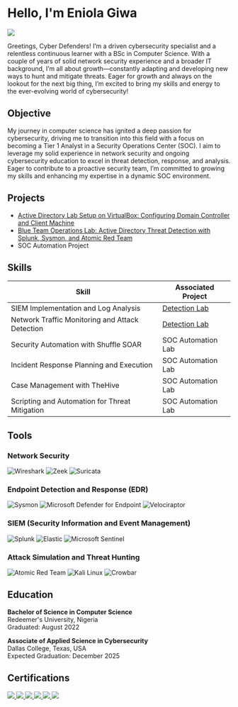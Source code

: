 # Hello, I'm Eniola Giwa 
<a href="https://www.linkedin.com/in/eniola-giwa24/"><img src="https://img.shields.io/badge/-LinkedIn-0072b1?&style=for-the-badge&logo=linkedin&logoColor=white" /></a>


Greetings, Cyber Defenders! I’m a driven cybersecurity specialist and a relentless continuous learner with a BSc in Computer Science. With a couple of years of solid network security experience and a broader IT background, I’m all about growth—constantly adapting and developing new ways to hunt and mitigate threats. Eager for growth and always on the lookout for the next big thing, I’m excited to bring my skills and energy to the ever-evolving world of cybersecurity!

## Objective
My journey in computer science has ignited a deep passion for cybersecurity, driving me to transition into this field with a focus on becoming a Tier 1 Analyst in a Security Operations Center (SOC). I aim to leverage my solid experience in network security and ongoing cybersecurity education to excel in threat detection, response, and analysis. Eager to contribute to a proactive security team, I’m committed to growing my skills and enhancing my expertise in a dynamic SOC environment.


## Projects
- [Active Directory Lab Setup on VirtualBox: Configuring Domain Controller and Client Machine]([https://github.com/Ennygee/Blue-Team-Operations-Lab-Active-Directory-Threat-Detection-with-Splunk-Sysmon-and-Atomic-Red-Team/blob/main/README.md](https://github.com/Ennygee/Virtual-AD-Lab-Domain-Controller-and-Client-Setup-with-1-000-Users))
- [Blue Team Operations Lab: Active Directory Threat Detection with Splunk, Sysmon, and Atomic Red Team](https://github.com/Ennygee/Blue-Team-Operations-Lab-Active-Directory-Threat-Detection-with-Splunk-Sysmon-and-Atomic-Red-Team/blob/main/README.md)
- SOC Automation Project


## Skills

| Skill                                         | Associated Project         |
|-----------------------------------------------|----------------------------|
| SIEM Implementation and Log Analysis          | <a href="https://google.com">Detection Lab</a>|
| Network Traffic Monitoring and Attack Detection | <a href="https://google.com">Detection Lab</a>|
| Security Automation with Shuffle SOAR         | SOC Automation Lab|
| Incident Response Planning and Execution      | SOC Automation Lab|
| Case Management with TheHive                  | SOC Automation Lab|
| Scripting and Automation for Threat Mitigation | SOC Automation Lab|

## Tools

### Network Security
![Wireshark](https://img.shields.io/badge/Wireshark-0078D7?style=for-the-badge&logo=wireshark&logoColor=white)
![Zeek](https://img.shields.io/badge/Zeek-6C4FBB?style=for-the-badge)
![Suricata](https://img.shields.io/badge/Suricata-FB4F14?style=for-the-badge&logo=suricata&logoColor=white)

### Endpoint Detection and Response (EDR)
![Sysmon](https://img.shields.io/badge/Sysmon-6C757D?style=for-the-badge)
![Microsoft Defender for Endpoint](https://img.shields.io/badge/Microsoft%20Defender%20for%20Endpoint-0078D7?style=for-the-badge)
![Velociraptor](https://img.shields.io/badge/Velociraptor-5E478E?style=for-the-badge)

### SIEM (Security Information and Event Management)
![Splunk](https://img.shields.io/badge/Splunk-000000?style=for-the-badge&logo=splunk&logoColor=white)
![Elastic](https://img.shields.io/badge/Elastic-005571?style=for-the-badge&logo=elastic&logoColor=white)
![Microsoft Sentinel](https://img.shields.io/badge/Microsoft%20Sentinel-0078D7?style=for-the-badge)

### Attack Simulation and Threat Hunting
![Atomic Red Team](https://img.shields.io/badge/Atomic%20Red%20Team-6C4FBB?style=for-the-badge)
![Kali Linux](https://img.shields.io/badge/Kali%20Linux-557C94?style=for-the-badge&logo=kalilinux&logoColor=white)
![Crowbar](https://img.shields.io/badge/Crowbar-5E478E?style=for-the-badge)


## Education

**Bachelor of Science in Computer Science**  
Redeemer's University, Nigeria  
Graduated: August 2022

**Associate of Applied Science in Cybersecurity**  
Dallas College, Texas, USA  
Expected Graduation: December 2025




## Certifications

<div>
    <a href="https://www.credly.com/badges/bf38a4ff-3f9b-4a2f-8044-dcc57fef3c9e" target="_blank">
        <img src="https://img.shields.io/badge/-CCNA-2962FF?&style=for-the-badge&logo=Cisco&logoColor=white" />
    </a>
    <a href="https://www.credly.com/badges/a7197eb8-dbe8-4e6f-85bb-44db5bc26649" target="_blank">
        <img src="https://img.shields.io/badge/-Security%2B-FF0000?&style=for-the-badge&logo=CompTIA&logoColor=white" />
    </a>
    <a href="https://www.credly.com/badges/580df600-2127-4641-8cec-6d5da50e8756" target="_blank">
        <img src="https://img.shields.io/badge/-Network%2B-007ACC?&style=for-the-badge&logo=CompTIA&logoColor=white" />
    </a>
    <a href="https://www.credly.com/badges/db8ea891-a7da-4228-bd55-de70f5fe8d0b" target="_blank">
        <img src="https://img.shields.io/badge/-A%2B-4D4D4D?&style=for-the-badge&logo=CompTIA&logoColor=white" />
    </a>
    <a href="https://www.isc2.org/Certifications/CC" target="_blank">
        <img src="https://img.shields.io/badge/-ISC2%20CC-008000?&style=for-the-badge&logo=ISC2&logoColor=white" />
    </a>
    <a href="https://www.credly.com/badges/c31d3b31-9372-4823-9dd0-36082a8861a9" target="_blank">
        <img src="https://img.shields.io/badge/-Google%20IT%20Support-34A853?&style=for-the-badge&logo=Google&logoColor=white" />
    </a>
</div>


